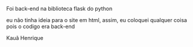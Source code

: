 Foi back-end na biblioteca flask do python

eu não tinha ideia para o site em html, assim, eu coloquei qualquer coisa pois o codigo era back-end

Kauã Henrique
